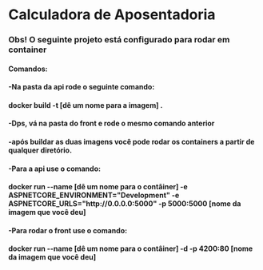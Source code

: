 # Calculadora de Aposentadoria
<h3>Obs! O seguinte projeto está configurado para rodar em container</h3>

<h4>Comandos:</h4>

<h4>-Na pasta da api rode o seguinte comando:</h4>
<h4>docker build -t [dê um nome para a imagem] .</h4>

<h4>-Dps, vá na pasta do front e rode o mesmo comando anterior</h4>

<h4>-após buildar as duas imagens você pode rodar os containers a partir de qualquer diretório.</h4>

<h4>-Para a api use o comando:</h4>
<h4>docker run --name [dê um nome para o contâiner] -e ASPNETCORE_ENVIRONMENT="Development" -e ASPNETCORE_URLS="http://0.0.0.0:5000" -p 5000:5000 [nome da imagem que você deu]</h4>

<h4>-Para rodar o front use o comando:</h4>
<h4>docker run --name [dê um nome para o contâiner] -d -p 4200:80 [nome da imagem que você deu]</h4>
